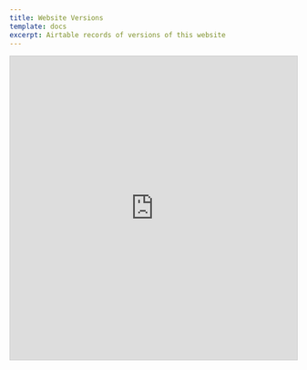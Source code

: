 ```yaml
---
title: Website Versions
template: docs
excerpt: Airtable records of versions of this website
---
```

<iframe class="airtable-embed" src="https://airtable.com/embed/shrBvax906SQL0tRa?backgroundColor=blue&layout=card&viewControls=on" frameborder="0" onmousewheel="" width="100%" height="533" style="background: transparent; border: 1px solid #ccc;"></iframe>